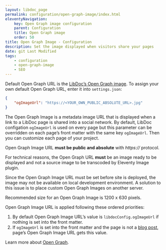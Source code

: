 ```yaml
---
layout: libdoc_page
permalink: configuration/open-graph-image/index.html
eleventyNavigation:
    key: Open Graph image configuration
    parent: Configuration
    title: Open Graph image
    order: 50
title: Open Graph Image - Configuration
description: Set the image displayed when visitors share your pages
date: git Last Modified
tags:
    - configuration
    - open-graph-image
    - SEO
---
```


Default Open Graph URL is the [LibDoc’s Open Graph image](https://raw.githubusercontent.com/ita-design-system/ita-medias/refs/heads/main/ogimage-11ty-libdoc.png). To assign your own default Open Graph URL, enter it into `settings.json`:

```json
{
    "ogImageUrl": "https://<YOUR_OWN_PUBLIC_ABSOLUTE_URL>.jpg"
}
```

The Open Graph Image is a metadata image URL that is displayed when a link to a LibDoc page is shared into a social network. By default, LibDoc configation `ogImageUrl` is used on every page but this parameter can be overridden on each page’s front matter with the same key `ogImageUrl`. Then you can customize each page of your project.

<aside>
    <p class="alert alert-warning" data-title="Warning">
        Open Graph Image URL <strong>must be public and absolute</strong> with <var>https://</var> protocol.
    </p>
</aside>

<aside>
    <p class="alert alert-warning" data-title="No Eleventy Image">
        For technical reasons, the Open Graph URL <strong>must</strong> be an image ready to be displayed and not a source image to be transcoded by Eleventy Image plugin.
    </p>
</aside>

<aside>
    <p class="alert alert-info" data-title="Local issues">
        Since the Open Graph Image URL must be set before site is deployed, the image may not be available on local development environment. A solution to this issue is to place custom Open Graph Images on another server.
    </p>
</aside>

<aside>
    <p class="alert alert-info" data-title="Recommended size">
        Recommended size for an Open Graph Image is 1200 x 630 pixels.
    </p>
</aside>

Open Graph Image URL is applied following these ordered priorities:

1. By default Open Graph Image URL’s value is `libdocConfig.ogImageUrl` if nothing is set into the front matter.
1. If `ogImageUrl` is set into the front matter and the page is not a [blog post](/content/creating-content/blogging.md), page’s Open Graph Image URL gets this value.


Learn more about [Open Graph](https://ogp.me/).